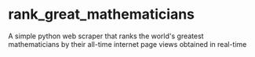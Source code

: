 # rank_great_mathematicians
A simple python web scraper that ranks the world's greatest mathematicians by their all-time internet page views obtained in real-time
